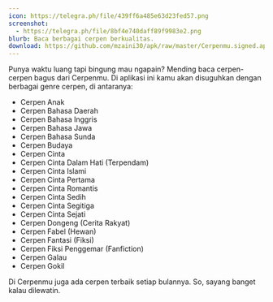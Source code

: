 ```yaml
---
icon: https://telegra.ph/file/439ff6a485e63d23fed57.png
screenshot:
  - https://telegra.ph/file/8bf4e740daff89f9983e2.png
blurb: Baca berbagai cerpen berkualitas.
download: https://github.com/mzaini30/apk/raw/master/Cerpenmu.signed.apk
---
```


Punya waktu luang tapi bingung mau ngapain? Mending baca cerpen-cerpen bagus dari Cerpenmu. Di aplikasi ini kamu akan disuguhkan dengan berbagai genre cerpen, di antaranya:

- Cerpen Anak 
- Cerpen Bahasa Daerah 
- Cerpen Bahasa Inggris 
- Cerpen Bahasa Jawa 
- Cerpen Bahasa Sunda 
- Cerpen Budaya 
- Cerpen Cinta 
- Cerpen Cinta Dalam Hati (Terpendam) 
- Cerpen Cinta Islami 
- Cerpen Cinta Pertama 
- Cerpen Cinta Romantis 
- Cerpen Cinta Sedih 
- Cerpen Cinta Segitiga 
- Cerpen Cinta Sejati 
- Cerpen Dongeng (Cerita Rakyat) 
- Cerpen Fabel (Hewan) 
- Cerpen Fantasi (Fiksi) 
- Cerpen Fiksi Penggemar (Fanfiction) 
- Cerpen Galau 
- Cerpen Gokil 

Di Cerpenmu juga ada cerpen terbaik setiap bulannya. So, sayang banget kalau dilewatin.

